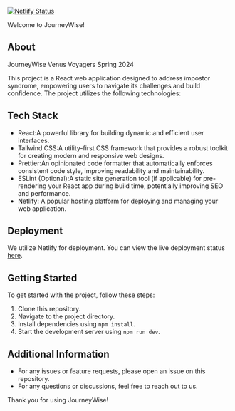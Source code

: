 [![Netlify Status](https://api.netlify.com/api/v1/badges/2568d3c2-9df4-4604-b0d0-81b4a217117d/deploy-status)](https://app.netlify.com/sites/journeywise/deploys)

Welcome to JourneyWise!

## About

JourneyWise Venus Voyagers Spring 2024

This project is a React web application designed to address impostor syndrome, empowering users to navigate its challenges and build confidence. The project utilizes the following technologies:

## Tech Stack

- React:A powerful library for building dynamic and efficient user interfaces.
- Tailwind CSS:A utility-first CSS framework that provides a robust toolkit for creating modern and responsive web designs.
- Prettier:An opinionated code formatter that automatically enforces consistent code style, improving readability and maintainability.
- ESLint (Optional):A static site generation tool (if applicable) for pre-rendering your React app during build time, potentially improving SEO and performance.
- Netlify: A popular hosting platform for deploying and managing your web application.

## Deployment

We utilize Netlify for deployment. You can view the live deployment status [here](https://journeywise.netlify.app).

## Getting Started

To get started with the project, follow these steps:

1. Clone this repository.
2. Navigate to the project directory.
3. Install dependencies using `npm install`.
4. Start the development server using `npm run dev`.

## Additional Information

- For any issues or feature requests, please open an issue on this repository.
- For any questions or discussions, feel free to reach out to us.

Thank you for using JourneyWise!
